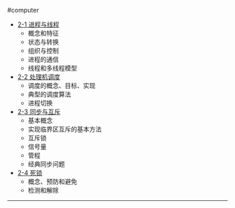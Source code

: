 #computer 
- [2-1 进程与线程](第2章进程管理/2-1%20进程与线程.md)
	- 概念和特征
	- 状态与转换
	- 组织与控制
	- 进程的通信
	- 线程和多线程模型
- [2-2 处理机调度](第2章进程管理/2-2%20处理机调度.md)
	- 调度的概念、目标、实现
	- 典型的调度算法
	- 进程切换
- [2-3 同步与互斥](第2章进程管理/2-3%20同步与互斥.md)
	- 基本概念
	- 实现临界区互斥的基本方法
	- 互斥锁
	- 信号量
	- 管程
	- 经典同步问题
- [2-4 死锁](第2章进程管理/2-4%20死锁.md)
	- 概念、预防和避免
	- 检测和解除
---


